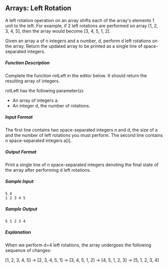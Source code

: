 ## Arrays: Left Rotation
    
A left rotation operation on an array shifts each of the array's elements 1 unit to the left. For example, if 2 left rotations are performed on array [1, 2, 3, 4, 5], then the array would become [3, 4, 5, 1, 2].

Given an array a of n integers and a number, d, perform d left rotations on the array. Return the updated array to be printed as a single line of space-separated integers.


##### Function Description

Complete the function rotLeft in the editor below. It should return the resulting array of integers.

rotLeft has the following parameter(s):

* An array of integers a.
* An integer d, the number of rotations.

##### Input Format

The first line contains two space-separated integers n and d, the size of a and the number of left rotations you must perform.
The second line contains n space-separated integers a[i].

##### Output Format

Print a single line of n space-separated integers denoting the final state of the array after performing d left rotations.

##### Sample Input
```
5 4
1 2 3 4 5
```

##### Sample Output
```
5 1 2 3 4
```

##### Explanation

When we perform d=4 left rotations, the array undergoes the following sequence of changes:

[1, 2, 3, 4, 5] -> [2, 3, 4, 5, 1] -> [3, 4, 5, 1, 2] -> [4, 5, 1, 2, 3] -> [5, 1, 2, 3, 4]

